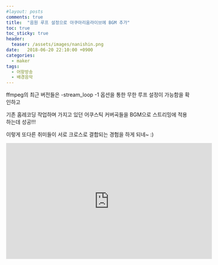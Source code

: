 ```yaml
---
#layout: posts
comments: true
title:  "음원 루프 설정으로 아쿠아리움라이브에 BGM 추가"
toc: true
toc_sticky: true
header:
  teaser: /assets/images/nanishin.png
date:   2018-06-20 22:10:00 +0900
categories:
  - maker
tags:
  - 어항방송
  - 배경음악
---
```

ffmpeg의 최근 버전들은 -stream_loop -1 옵션을 통한 무한 루프 설정이 가능함을 확인하고

기존 홈레코딩 작업하며 가지고 있던 어쿠스틱 커버곡들을 BGM으로 스트리밍에 적용하는데 성공!!!

이렇게 또다른 취미들이 서로 크로스로 결합되는 경험을 하게 되네~ :)

<iframe width="560" height="315" src="https://www.youtube-nocookie.com/embed/Gk7cwGKXwno" frameborder="0" allow="autoplay; encrypted-media" allowfullscreen></iframe>

